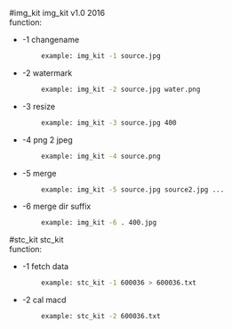 #img_kit
img_kit v1.0 2016<br>
function:<br>
* -1 changename<br>
```Bash
		example: img_kit -1 source.jpg
```		
* -2 watermark<br>
```Bash
		example: img_kit -2 source.jpg water.png
```		
* -3 resize<br>
```Bash
		example: img_kit -3 source.jpg 400
```		
* -4 png 2 jpeg<br>
```Bash
		example: img_kit -4 source.png
```		
* -5 merge<br>
```Bash
		example: img_kit -5 source.jpg source2.jpg ...
```		
* -6 merge dir suffix<br>
```Bash
		example: img_kit -6 . 400.jpg
```		

#stc_kit
stc_kit<br> 
function:<br>
* -1  fetch data <br>
```Bash
		example: stc_kit -1 600036 > 600036.txt 
```				
* -2  cal macd  <br>
```Bash
		example: stc_kit -2 600036.txt 
```				
